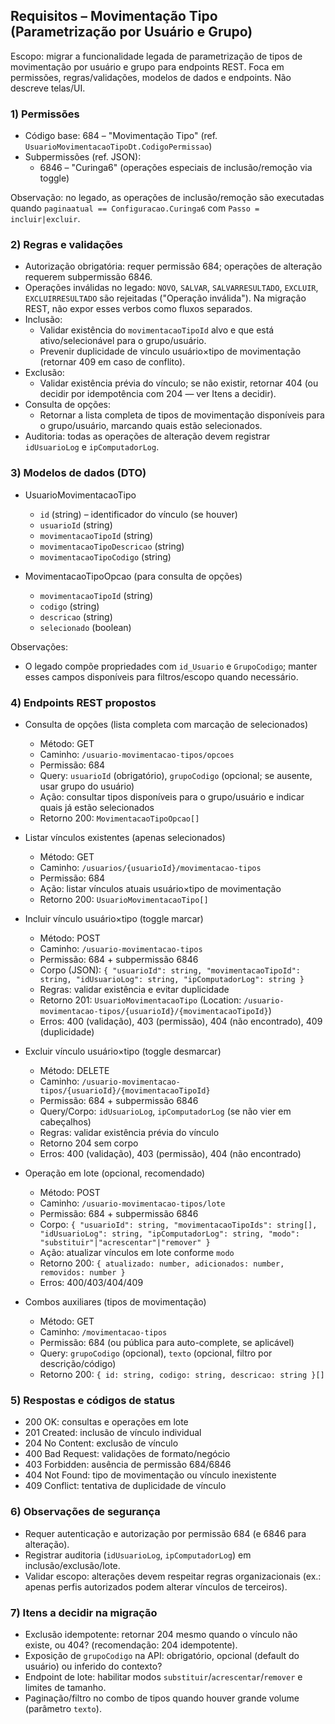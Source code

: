 ## Requisitos – Movimentação Tipo (Parametrização por Usuário e Grupo)

Escopo: migrar a funcionalidade legada de parametrização de tipos de movimentação por usuário e grupo para endpoints REST. Foca em permissões, regras/validações, modelos de dados e endpoints. Não descreve telas/UI.

### 1) Permissões
- Código base: 684 – "Movimentação Tipo" (ref. `UsuarioMovimentacaoTipoDt.CodigoPermissao`)
- Subpermissões (ref. JSON):
  - 6846 – "Curinga6" (operações especiais de inclusão/remoção via toggle)

Observação: no legado, as operações de inclusão/remoção são executadas quando `paginaatual == Configuracao.Curinga6` com `Passo = incluir|excluir`.

### 2) Regras e validações
- Autorização obrigatória: requer permissão 684; operações de alteração requerem subpermissão 6846.
- Operações inválidas no legado: `NOVO`, `SALVAR`, `SALVARRESULTADO`, `EXCLUIR`, `EXCLUIRRESULTADO` são rejeitadas ("Operação inválida"). Na migração REST, não expor esses verbos como fluxos separados.
- Inclusão:
  - Validar existência do `movimentacaoTipoId` alvo e que está ativo/selecionável para o grupo/usuário.
  - Prevenir duplicidade de vínculo usuário×tipo de movimentação (retornar 409 em caso de conflito).
- Exclusão:
  - Validar existência prévia do vínculo; se não existir, retornar 404 (ou decidir por idempotência com 204 — ver Itens a decidir).
- Consulta de opções:
  - Retornar a lista completa de tipos de movimentação disponíveis para o grupo/usuário, marcando quais estão selecionados.
- Auditoria: todas as operações de alteração devem registrar `idUsuarioLog` e `ipComputadorLog`.

### 3) Modelos de dados (DTO)
- UsuarioMovimentacaoTipo
  - `id` (string) – identificador do vínculo (se houver)
  - `usuarioId` (string)
  - `movimentacaoTipoId` (string)
  - `movimentacaoTipoDescricao` (string)
  - `movimentacaoTipoCodigo` (string)

- MovimentacaoTipoOpcao (para consulta de opções)
  - `movimentacaoTipoId` (string)
  - `codigo` (string)
  - `descricao` (string)
  - `selecionado` (boolean)

Observações:
- O legado compõe propriedades com `id_Usuario` e `GrupoCodigo`; manter esses campos disponíveis para filtros/escopo quando necessário.

### 4) Endpoints REST propostos

- Consulta de opções (lista completa com marcação de selecionados)
  - Método: GET
  - Caminho: `/usuario-movimentacao-tipos/opcoes`
  - Permissão: 684
  - Query: `usuarioId` (obrigatório), `grupoCodigo` (opcional; se ausente, usar grupo do usuário)
  - Ação: consultar tipos disponíveis para o grupo/usuário e indicar quais já estão selecionados
  - Retorno 200: `MovimentacaoTipoOpcao[]`

- Listar vínculos existentes (apenas selecionados)
  - Método: GET
  - Caminho: `/usuarios/{usuarioId}/movimentacao-tipos`
  - Permissão: 684
  - Ação: listar vínculos atuais usuário×tipo de movimentação
  - Retorno 200: `UsuarioMovimentacaoTipo[]`

- Incluir vínculo usuário×tipo (toggle marcar)
  - Método: POST
  - Caminho: `/usuario-movimentacao-tipos`
  - Permissão: 684 + subpermissão 6846
  - Corpo (JSON): `{ "usuarioId": string, "movimentacaoTipoId": string, "idUsuarioLog": string, "ipComputadorLog": string }`
  - Regras: validar existência e evitar duplicidade
  - Retorno 201: `UsuarioMovimentacaoTipo` (Location: `/usuario-movimentacao-tipos/{usuarioId}/{movimentacaoTipoId}`)
  - Erros: 400 (validação), 403 (permissão), 404 (não encontrado), 409 (duplicidade)

- Excluir vínculo usuário×tipo (toggle desmarcar)
  - Método: DELETE
  - Caminho: `/usuario-movimentacao-tipos/{usuarioId}/{movimentacaoTipoId}`
  - Permissão: 684 + subpermissão 6846
  - Query/Corpo: `idUsuarioLog`, `ipComputadorLog` (se não vier em cabeçalhos)
  - Regras: validar existência prévia do vínculo
  - Retorno 204 sem corpo
  - Erros: 400 (validação), 403 (permissão), 404 (não encontrado)

- Operação em lote (opcional, recomendado)
  - Método: POST
  - Caminho: `/usuario-movimentacao-tipos/lote`
  - Permissão: 684 + subpermissão 6846
  - Corpo: `{ "usuarioId": string, "movimentacaoTipoIds": string[], "idUsuarioLog": string, "ipComputadorLog": string, "modo": "substituir"|"acrescentar"|"remover" }`
  - Ação: atualizar vínculos em lote conforme `modo`
  - Retorno 200: `{ atualizado: number, adicionados: number, removidos: number }`
  - Erros: 400/403/404/409

- Combos auxiliares (tipos de movimentação)
  - Método: GET
  - Caminho: `/movimentacao-tipos`
  - Permissão: 684 (ou pública para auto-complete, se aplicável)
  - Query: `grupoCodigo` (opcional), `texto` (opcional, filtro por descrição/código)
  - Retorno 200: `{ id: string, codigo: string, descricao: string }[]`

### 5) Respostas e códigos de status
- 200 OK: consultas e operações em lote
- 201 Created: inclusão de vínculo individual
- 204 No Content: exclusão de vínculo
- 400 Bad Request: validações de formato/negócio
- 403 Forbidden: ausência de permissão 684/6846
- 404 Not Found: tipo de movimentação ou vínculo inexistente
- 409 Conflict: tentativa de duplicidade de vínculo

### 6) Observações de segurança
- Requer autenticação e autorização por permissão 684 (e 6846 para alteração).
- Registrar auditoria (`idUsuarioLog`, `ipComputadorLog`) em inclusão/exclusão/lote.
- Validar escopo: alterações devem respeitar regras organizacionais (ex.: apenas perfis autorizados podem alterar vínculos de terceiros).

### 7) Itens a decidir na migração
- Exclusão idempotente: retornar 204 mesmo quando o vínculo não existe, ou 404? (recomendação: 204 idempotente).
- Exposição de `grupoCodigo` na API: obrigatório, opcional (default do usuário) ou inferido do contexto?
- Endpoint de lote: habilitar modos `substituir`/`acrescentar`/`remover` e limites de tamanho.
- Paginação/filtro no combo de tipos quando houver grande volume (parâmetro `texto`).


